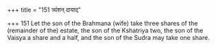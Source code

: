 +++
title = "151 त्र्यंशन् दायाद्"

+++
151	Let the son of the Brahmana (wife) take three shares of the (remainder of the) estate, the son of the Kshatriya two, the son of the Vaisya a share and a half, and the son of the Sudra may take one share.